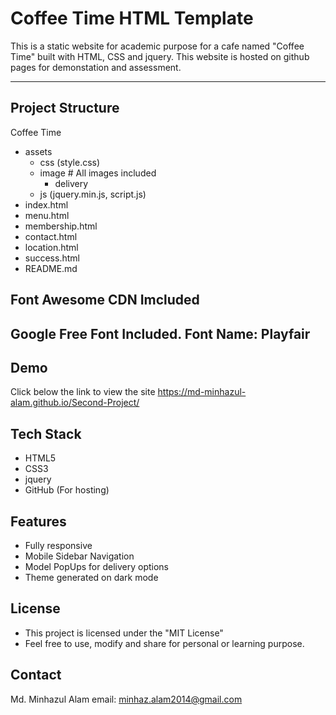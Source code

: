 # Coffee Time HTML Template
This is a static website for academic purpose for a cafe named "Coffee Time" built with HTML, CSS and jquery. This website is hosted on github pages for demonstation and assessment.

---
## Project Structure
Coffee Time
- assets
    - css (style.css)
    - image # All images included
        - delivery
    - js (jquery.min.js, script.js)
- index.html
- menu.html
- membership.html
- contact.html
- location.html
- success.html
- README.md
## Font Awesome CDN Imcluded
## Google Free Font Included. Font Name: Playfair

## Demo
Click below the link to view the site
https://md-minhazul-alam.github.io/Second-Project/

## Tech Stack
- HTML5
- CSS3
- jquery
- GitHub (For hosting)

## Features
- Fully responsive
- Mobile Sidebar Navigation
- Model PopUps for delivery options
- Theme generated on dark mode

## License
- This project is licensed under the "MIT License"
- Feel free to use, modify and share for personal or learning purpose.

## Contact
Md. Minhazul Alam
email: minhaz.alam2014@gmail.com

